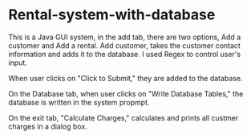 # Rental-system-with-database

This is a Java GUI system, in the add tab, there are two options, Add a customer and Add a rental. Add customer, takes the customer contact information and adds it to the database. I used Regex to control user's input. 

When user clicks on "Click to Submit," they are added to the database. 

On the Database tab, when user clicks on "Write Database Tables," the database is written in the system propmpt. 

On the exit tab, "Calculate Charges," calculates and prints all custmer charges in a dialog box. 
